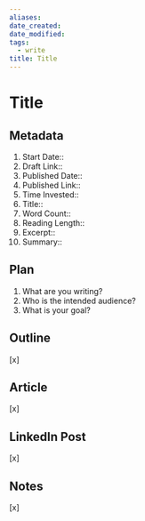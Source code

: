 ```yaml
---
aliases: 
date_created: 
date_modified: 
tags:
  - write
title: Title
---
```


# Title

## Metadata

1. Start Date::
2. Draft Link::
3. Published Date::
4. Published Link::
5. Time Invested::
6. Title::
7. Word Count::
8. Reading Length::
9. Excerpt::
10. Summary::

## Plan

1. What are you writing?
2. Who is the intended audience?
3. What is your goal?

## Outline

[x]

## Article

[x]

## LinkedIn Post

[x]

## Notes

[x]
